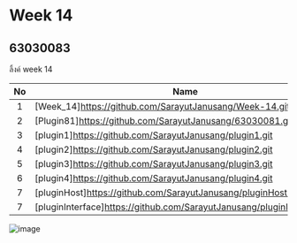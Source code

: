 # Week 14

## 63030083

ลิ้งค์  week 14

| No | Name |
|:-:|-----|
|1|[Week_14]https://github.com/SarayutJanusang/Week-14.git
|2|[Plugin81]https://github.com/SarayutJanusang/63030081.git
|3|[plugin1]https://github.com/SarayutJanusang/plugin1.git
|4|[plugin2]https://github.com/SarayutJanusang/plugin2.git
|5|[plugin3]https://github.com/SarayutJanusang/plugin3.git
|6|[plugin4]https://github.com/SarayutJanusang/plugin4.git
|7|[pluginHost]https://github.com/SarayutJanusang/pluginHost.git
|7|[pluginInterface]https://github.com/SarayutJanusang/pluginInterface.git


![image](https://user-images.githubusercontent.com/92081694/145078870-5b9373e8-bcc0-45a3-8748-4a6415beeecd.png)
